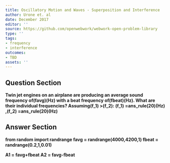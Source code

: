 ```yaml
---
title: Oscillatory Motion and Waves - Superposition and Interference
author: Urone et. al
date: December 2017
editor: ''
source: https://github.com/openwebwork/webwork-open-problem-library
type: ''
tags:
- frequency
- interference
outcomes:
- TBD
assets: ''
---
```


## Question Section 

<b>
Twin jet engines on an airplane are producing an average sound frequency of(favg)(Hz) with a beat frequency of(fbeat)(Hz). What are their individual frequencies?
Assuming(f_1) >(f_2):
(f_1) =ans_rule(20)(Hz) ,(f_2) =ans_rule(20)(Hz)



## Answer Section

from random import randrange
favg = randrange(4000,4200,1)
fbeat = randrange(0.2,1,0.01)

A1 = favg+fbeat
A2 = favg-fbeat